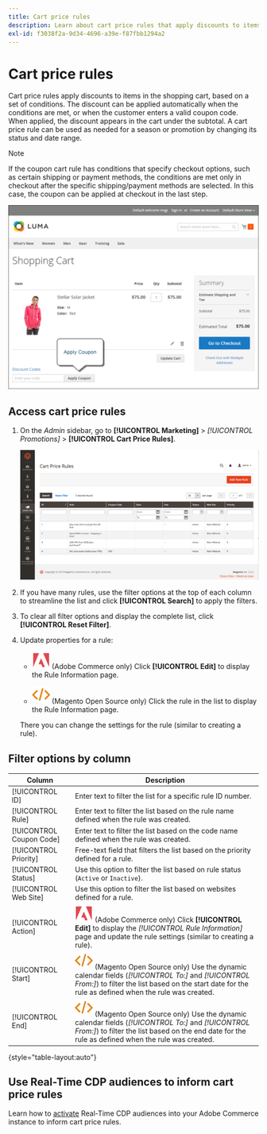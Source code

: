 ```yaml
---
title: Cart price rules
description: Learn about cart price rules that apply discounts to items in the shopping cart based on a set of conditions.
exl-id: f3038f2a-9d34-4696-a39e-f87fbb1294a2
---
```

# Cart price rules

Cart price rules apply discounts to items in the shopping cart, based on a set of conditions. The discount can be applied automatically when the conditions are met, or when the customer enters a valid coupon code. When applied, the discount appears in the cart under the subtotal. A cart price rule can be used as needed for a season or promotion by changing its status and date range.

>[!NOTE]
>
>If the coupon cart rule has conditions that specify checkout options, such as certain shipping or payment methods, the conditions are met only in checkout after the specific shipping/payment methods are selected. In this case, the coupon can be applied at checkout in the last step.

![Example storefront - cart apply coupon](./assets/storefront-cart-apply-coupon.png)<!-- zoom -->

## Access cart price rules

1. On the _Admin_ sidebar, go to **[!UICONTROL Marketing]** > _[!UICONTROL Promotions]_ > **[!UICONTROL Cart Price Rules]**.

   ![Cart price rule](./assets/price-rule-cart.png)<!-- zoom -->

1. If you have many rules, use the filter options at the top of each column to streamline the list and click **[!UICONTROL Search]** to apply the filters.

1. To clear all filter options and display the complete list, click **[!UICONTROL Reset Filter]**.

1. Update properties for a rule:

    - ![Adobe Commerce](../assets/adobe-logo.svg) (Adobe Commerce only) Click **[!UICONTROL Edit]** to display the Rule Information page.

    - ![Magento Open Source](../assets/open-source.svg) (Magento Open Source only) Click the rule in the list to display the Rule Information page.

    There you can change the settings for the rule (similar to creating a rule).

## Filter options by column

|Column|Description|
|--- |--- |
|[!UICONTROL ID]|Enter text to filter the list for a specific rule ID number.|
|[!UICONTROL Rule]|Enter text to filter the list based on the rule name defined when the rule was created.|
|[!UICONTROL Coupon Code]|Enter text to filter the list based on the code name defined when the rule was created.|
|[!UICONTROL Priority]|Free-text field that filters the list based on the priority defined for a rule.|
|[!UICONTROL Status]|Use this option to filter the list based on rule status (`Active` or `Inactive`).|
|[!UICONTROL Web Site]|Use this option to filter the list based on websites defined for a rule.|
|[!UICONTROL Action]|![Adobe Commerce](../assets/adobe-logo.svg) (Adobe Commerce only) Click **[!UICONTROL Edit]** to display the _[!UICONTROL Rule Information]_ page and update the rule settings (similar to creating a rule).|
|[!UICONTROL Start]|![Magento Open Source](../assets/open-source.svg) (Magento Open Source only) Use the dynamic calendar fields (_[!UICONTROL To:]_ and _[!UICONTROL From:]_) to filter the list based on the start date for the rule as defined when the rule was created.|
|[!UICONTROL End]|![Magento Open Source](../assets/open-source.svg) (Magento Open Source only) Use the dynamic calendar fields (_[!UICONTROL To:]_ and _[!UICONTROL From:]_) to filter the list based on the end date for the rule as defined when the rule was created.|

{style="table-layout:auto"}

## Use Real-Time CDP audiences to inform cart price rules

Learn how to [activate](../customers/audience-activation.md) Real-Time CDP audiences into your Adobe Commerce instance to inform cart price rules.
